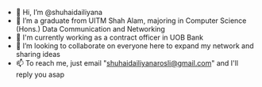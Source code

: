 - 👋 Hi, I’m @shuhaidailiyana
- 👀 I’m a graduate from UITM Shah Alam, majoring in Computer Science (Hons.) Data Communication and Networking
- 🌱 I'm currently working as a contract officer in UOB Bank
- 💞️ I’m looking to collaborate on everyone here to expand my network and sharing ideas
- 📫 To reach me, just email "shuhaidailiyanarosli@gmail.com" and I'll reply you asap

<!---
shuhaidailiyana/shuhaidailiyana is a ✨ special ✨ repository because its `README.md` (this file) appears on your GitHub profile.
You can click the Preview link to take a look at your changes.
--->

